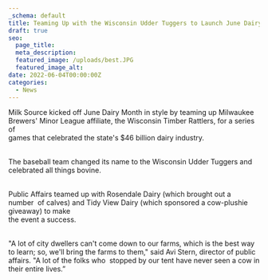 ```yaml
---
_schema: default
title: Teaming Up with the Wisconsin Udder Tuggers to Launch June Dairy Month '22
draft: true
seo:
  page_title:
  meta_description:
  featured_image: /uploads/best.JPG
  featured_image_alt:
date: 2022-06-04T00:00:00Z
categories:
  - News
---
```

Milk Source kicked off June Dairy Month in style by teaming up Milwaukee&nbsp;<br>Brewers' Minor League affiliate, the Wisconsin Timber Rattlers, for a series of<br>games that celebrated the state's $46 billion dairy industry.

<br>The baseball team changed its name to the Wisconsin Udder Tuggers and&nbsp;<br>celebrated all things bovine.&nbsp;

<br>Public Affairs teamed up with Rosendale Dairy (which brought out a number&nbsp; of calves) and Tidy View Dairy (which sponsored a cow-plushie giveaway) to make<br>the event a success.&nbsp;

<br>"A lot of city dwellers can't come down to our farms, which is the best way to learn; so, we'll bring the farms to them," said Avi Stern, director of public affairs. "A lot of the folks who&nbsp; stopped by our tent have never seen a cow in their entire lives.”<br>